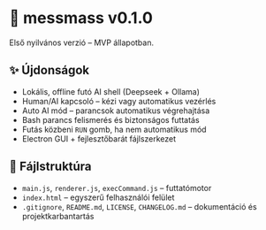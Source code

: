 # 🎉 messmass v0.1.0

Első nyilvános verzió – MVP állapotban.

## ✨ Újdonságok
- Lokális, offline futó AI shell (Deepseek + Ollama)
- Human/AI kapcsoló – kézi vagy automatikus vezérlés
- Auto AI mód – parancsok automatikus végrehajtása
- Bash parancs felismerés és biztonságos futtatás
- Futás közbeni `RUN` gomb, ha nem automatikus mód
- Electron GUI + fejlesztőbarát fájlszerkezet

## 📁 Fájlstruktúra
- `main.js`, `renderer.js`, `execCommand.js` – futtatómotor
- `index.html` – egyszerű felhasználói felület
- `.gitignore`, `README.md`, `LICENSE`, `CHANGELOG.md` – dokumentáció és projektkarbantartás
